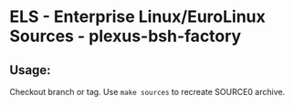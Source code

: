 # ELS - Enterprise Linux/EuroLinux Sources - plexus-bsh-factory
 
## Usage:
  Checkout branch or tag. Use `make sources` to recreate  SOURCE0 archive.
